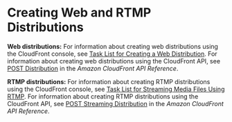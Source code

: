 # Creating Web and RTMP Distributions<a name="distribution-create"></a>

**Web distributions:** For information about creating web distributions using the CloudFront console, see [Task List for Creating a Web Distribution](distribution-web-creating.md)\. For information about creating web distributions using the CloudFront API, see [POST Distribution](http://docs.aws.amazon.com/cloudfront/latest/APIReference/API_CreateDistribution.html) in the *Amazon CloudFront API Reference*\.

**RTMP distributions:** For information about creating RTMP distributions using the CloudFront console, see [Task List for Streaming Media Files Using RTMP](distribution-rtmp-creating.md)\. For information about creating RTMP distributions using the CloudFront API, see [POST Streaming Distribution](http://docs.aws.amazon.com/cloudfront/latest/APIReference/API_CreateStreamingDistribution.html) in the *Amazon CloudFront API Reference*\.